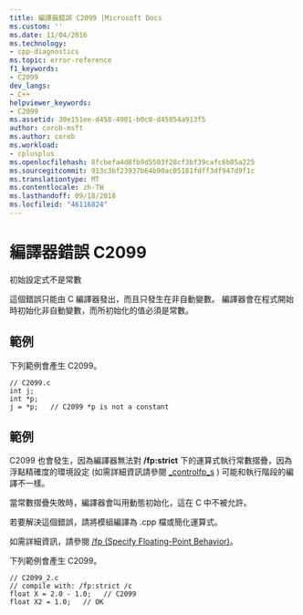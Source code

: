 ```yaml
---
title: 編譯器錯誤 C2099 |Microsoft Docs
ms.custom: ''
ms.date: 11/04/2016
ms.technology:
- cpp-diagnostics
ms.topic: error-reference
f1_keywords:
- C2099
dev_langs:
- C++
helpviewer_keywords:
- C2099
ms.assetid: 30e151ee-d458-4901-b0c0-d45054a913f5
author: corob-msft
ms.author: corob
ms.workload:
- cplusplus
ms.openlocfilehash: 8fcbefa4d8fb9d5503f28cf3bf39cafc6b05a225
ms.sourcegitcommit: 913c3bf23937b64b90ac05181fdff3df947d9f1c
ms.translationtype: MT
ms.contentlocale: zh-TW
ms.lasthandoff: 09/18/2018
ms.locfileid: "46116824"
---
```

# <a name="compiler-error-c2099"></a>編譯器錯誤 C2099

初始設定式不是常數

這個錯誤只能由 C 編譯器發出，而且只發生在非自動變數。  編譯器會在程式開始時初始化非自動變數，而所初始化的值必須是常數。

## <a name="example"></a>範例

下列範例會產生 C2099。

```
// C2099.c
int j;
int *p;
j = *p;   // C2099 *p is not a constant
```

## <a name="example"></a>範例

C2099 也會發生，因為編譯器無法對 **/fp:strict** 下的運算式執行常數摺疊，因為浮點精確度的環境設定 (如需詳細資訊請參閱 [_controlfp_s](../../c-runtime-library/reference/controlfp-s.md) ) 可能和執行階段的編譯不一樣。

當常數摺疊失敗時，編譯器會叫用動態初始化，這在 C 中不被允許。

若要解決這個錯誤，請將模組編譯為 .cpp 檔或簡化運算式。

如需詳細資訊，請參閱 [/fp (Specify Floating-Point Behavior)](../../build/reference/fp-specify-floating-point-behavior.md)。

下列範例會產生 C2099。

```
// C2099_2.c
// compile with: /fp:strict /c
float X = 2.0 - 1.0;   // C2099
float X2 = 1.0;   // OK
```